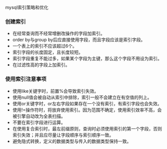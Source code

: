 mysql索引策略和优化

### 创建索引

- 在经常查询而不经常增删改操作的字段加索引。
- order by与group by后应直接使用字段，而且字段应该是索引字段。
- 一个表上的索引不应该超过6个。
- 索引字段的长度固定，且长度较短。
- 索引字段重复不能过多，如果某个字段为主键，那么这个字段不用设为索引。
- 在过滤性高的字段上加索引。

### 使用索引注意事项

- 使用like关键字时，前置%会导致索引失效。
- 使用null值会被自动从索引中排除，索引一般不会建立在有空值的列上。
- 使用or关键字时，or左右字段如果存在一个没有索引，有索引字段也会失效。
- 使用!=操作符时，将放弃使用索引。因为范围不确定，使用索引效率不高，会被引擎自动改为全表扫描。
- 不要在索引字段进行运算。
- 在使用复合索引时，最左前缀原则，查询时必须使用索引的第一个字段，否则索引失效；并且应尽量让字段顺序与索引顺序一致。
- 避免隐式转换，定义的数据类型与传入的数据类型保持一致。